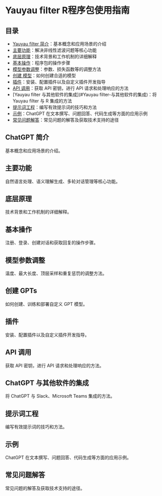# Yauyau filter R程序包使用指南

## 目录

- [Yauyau filter 简介](#chatgpt-简介)：基本概念和应用场景的介绍
- [主要功能](#主要功能)：解决非线性滤波问题等核心功能
- [底层原理](#底层原理)：技术背景和工作机制的详细解释
- [基本操作](#基本操作)：程序包的操作步骤
- [模型参数调整](#模型参数调整)：参数、损失函数等的调整方法
- [创建 模型](#创建-gpts)：如何创建合适的模型
- [插件](#插件)：安装、配置插件以及自定义插件开发指导
- [API 调用](#api-调用)：获取 API 密钥，进行 API 请求和处理响应的方法
- [Yauyau filter 与其他软件的集成](#Yauyau filter-与其他软件的集成)：将 Yauyau filter 与 R 集成的方法
- [提示词工程](#提示词工程)：编写有效提示词的技巧和方法
- [示例](#示例)：ChatGPT 在文本撰写、问题回答、代码生成等方面的应用示例
- [常见问题解答](#常见问题解答)：常见问题的解答及获取技术支持的途径

## ChatGPT 简介
基本概念和应用场景的介绍。

## 主要功能
自然语言处理、语义理解生成、多轮对话管理等核心功能。

## 底层原理
技术背景和工作机制的详细解释。

## 基本操作
注册、登录、创建对话和获取回复的操作步骤。

## 模型参数调整
温度、最大长度、顶层采样和重复惩罚的调整方法。

## 创建 GPTs
如何创建、训练和部署自定义 GPT 模型。

## 插件
安装、配置插件以及自定义插件开发指导。

## API 调用
获取 API 密钥，进行 API 请求和处理响应的方法。

## ChatGPT 与其他软件的集成
将 ChatGPT 与 Slack、Microsoft Teams 集成的方法。

## 提示词工程
编写有效提示词的技巧和方法。

## 示例
ChatGPT 在文本撰写、问题回答、代码生成等方面的应用示例。

## 常见问题解答
常见问题的解答及获取技术支持的途径。


